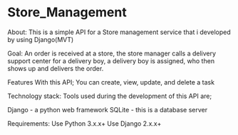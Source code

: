 # Store_Management
About:
This is a simple API for a Store management service that i developed by using Django(MVT)

Goal:
An order is received at a store, the store manager calls a delivery support center for a
delivery boy, a delivery boy is assigned, who then shows up and delivers the order.

Features
With this API;
You can create, view, update, and delete a task

Technology stack:
Tools used during the development of this API are;

Django - a python web framework
SQLite - this is a database server

Requirements:
Use Python 3.x.x+
Use Django 2.x.x+
